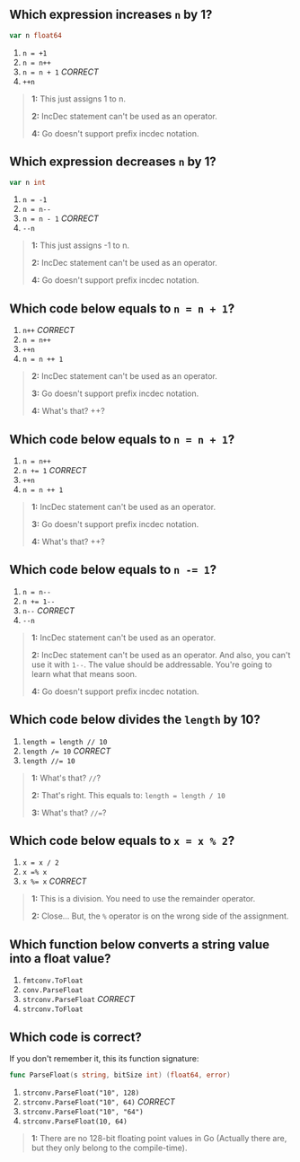 ## Which expression increases `n` by 1?
```go
var n float64
```
1. `n = +1`
2. `n = n++`
3. `n = n + 1` *CORRECT*
4. `++n`

> **1:** This just assigns 1 to n.
>
>
> **2:** IncDec statement can't be used as an operator.
>
>
> **4:** Go doesn't support prefix incdec notation.
>
>


## Which expression decreases `n` by 1?
```go
var n int
```
1. `n = -1`
2. `n = n--`
3. `n = n - 1` *CORRECT*
4. `--n`

> **1:** This just assigns -1 to n.
>
>
> **2:** IncDec statement can't be used as an operator.
>
>
> **4:** Go doesn't support prefix incdec notation.
>
>


## Which code below equals to `n = n + 1`?
1. `n++` *CORRECT*
2. `n = n++`
3. `++n`
4. `n = n ++ 1`

> **2:** IncDec statement can't be used as an operator.
>
>
> **3:** Go doesn't support prefix incdec notation.
>
>
> **4:** What's that? ++?
>
>


## Which code below equals to `n = n + 1`?
1. `n = n++`
2. `n += 1` *CORRECT*
3. `++n`
4. `n = n ++ 1`

> **1:** IncDec statement can't be used as an operator.
>
>
> **3:** Go doesn't support prefix incdec notation.
>
>
> **4:** What's that? ++?
>
>


## Which code below equals to `n -= 1`?
1. `n = n--`
2. `n += 1--`
3. `n--` *CORRECT*
4. `--n`

> **1:** IncDec statement can't be used as an operator.
>
>
> **2:** IncDec statement can't be used as an operator. And also, you can't use it with `1--`. The value should be addressable. You're going to learn what that means soon.
>
>
> **4:** Go doesn't support prefix incdec notation.
>
>


## Which code below divides the `length` by 10?
1. `length = length // 10`
2. `length /= 10` *CORRECT*
3. `length //= 10`

> **1:** What's that? `//`?
>
>
> **2:** That's right. This equals to: `length = length / 10`
>
>
> **3:** What's that? `//=`?
>
>


## Which code below equals to `x = x % 2`?
1. `x = x / 2`
2. `x =% x`
3. `x %= x` *CORRECT*

> **1:** This is a division. You need to use the remainder operator.
>
>
> **2:** Close... But, the `%` operator is on the wrong side of the assignment.
>
>


## Which function below converts a string value into a float value?
1. `fmtconv.ToFloat`
2. `conv.ParseFloat`
3. `strconv.ParseFloat` *CORRECT*
4. `strconv.ToFloat`


## Which code is correct?
If you don't remember it, this its function signature:
```go
func ParseFloat(s string, bitSize int) (float64, error)
```
1. `strconv.ParseFloat("10", 128)`
2. `strconv.ParseFloat("10", 64)` *CORRECT*
3. `strconv.ParseFloat("10", "64")`
4. `strconv.ParseFloat(10, 64)`

> **1:** There are no 128-bit floating point values in Go (Actually there are, but they only belong to the compile-time).
>
>